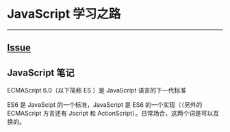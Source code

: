 # JavaScript 学习之路

---

## [Issue](https://github.com/roadToFront-end/front-end_base/issues/3)

## JavaScript 笔记

ECMAScript 6.0（以下简称 ES ）是 JavaScript 语言的下一代标准

ES6 是 JavaScipt 的一个标准，JavaScript 是 ES6 的一个实现（（另外的 ECMAScript 方言还有 Jscript 和 ActionScript）。日常场合，这两个词是可以互换的。
